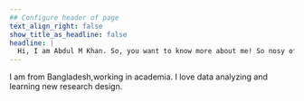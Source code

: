 ```yaml
---
## Configure header of page
text_align_right: false
show_title_as_headline: false
headline: |
  Hi, I am Abdul M Khan. So, you want to know more about me! So nosy of you!!.
---
```


<!-- this is a subheadline -->
I am from Bangladesh,working in academia. I love data analyzing and learning new research design.
